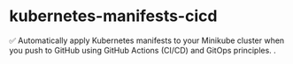 # kubernetes-manifests-cicd
✅ Automatically apply Kubernetes manifests to your Minikube cluster when you push to GitHub using GitHub Actions (CI/CD) and GitOps principles.
.